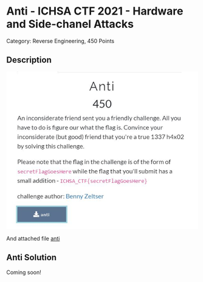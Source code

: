 # Anti - ICHSA CTF 2021 - Hardware and Side-chanel Attacks
Category: Reverse Engineering, 450 Points

## Description


![‏‏image.JPG](images/image.JPG)
 
And attached file [anti](anti)

## Anti Solution

Coming soon!